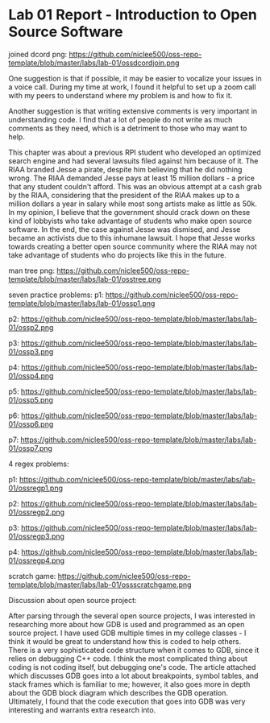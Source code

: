 # Lab 01 Report - Introduction to Open Source Software

joined dcord png:
https://github.com/niclee500/oss-repo-template/blob/master/labs/lab-01/ossdcordjoin.png

One suggestion is that if possible, it may be easier to vocalize your issues in a voice call. During my time at work, I found it helpful to set up a zoom call with my peers to understand where my problem is and how to fix it. 

Another suggestion is that writing extensive comments is very important in understanding code. I find that a lot of people do not write as much comments as they need, which is a detriment to those who may want to help.

This chapter was about a previous RPI student who developed an optimized search engine and had several lawsuits filed against him because of it. The RIAA branded Jesse a pirate, despite him believing that he did nothing wrong. The RIAA demanded Jesse pays at least 15 million dollars - a price that any student couldn't afford. This was an obvious attempt at a cash grab by the RIAA, considering that the president of the RIAA makes up to a million dollars a year in salary while most song artists make as little as 50k. In my opinion, I believe that the government should crack down on these kind of lobbyists who take advantage of students who make open source software. In the end, the case against Jesse was dismised, and Jesse became an activists due to this inhumane lawsuit. I hope that Jesse works towards creating a better open source community where the RIAA may not take advantage of students who do projects like this in the future. 

man tree png:
https://github.com/niclee500/oss-repo-template/blob/master/labs/lab-01/osstree.png

seven practice problems:
p1:
https://github.com/niclee500/oss-repo-template/blob/master/labs/lab-01/ossp1.png

p2:
https://github.com/niclee500/oss-repo-template/blob/master/labs/lab-01/ossp2.png

p3:
https://github.com/niclee500/oss-repo-template/blob/master/labs/lab-01/ossp3.png

p4:
https://github.com/niclee500/oss-repo-template/blob/master/labs/lab-01/ossp4.png

p5:
https://github.com/niclee500/oss-repo-template/blob/master/labs/lab-01/ossp5.png

p6:
https://github.com/niclee500/oss-repo-template/blob/master/labs/lab-01/ossp6.png

p7:
https://github.com/niclee500/oss-repo-template/blob/master/labs/lab-01/ossp7.png

4 regex problems:

p1:
https://github.com/niclee500/oss-repo-template/blob/master/labs/lab-01/ossregp1.png

p2:
https://github.com/niclee500/oss-repo-template/blob/master/labs/lab-01/ossregp2.png

p3:
https://github.com/niclee500/oss-repo-template/blob/master/labs/lab-01/ossregp3.png

p4:
https://github.com/niclee500/oss-repo-template/blob/master/labs/lab-01/ossregp4.png

scratch game:
https://github.com/niclee500/oss-repo-template/blob/master/labs/lab-01/ossscratchgame.png

Discussion about open source project:

After parsing through the several open source projects, I was interested in researching more about how GDB is used and programmed as an open source project. I have used GDB multiple times in my college classes - I think it would be great to understand how this is coded to help others. There is a very sophisticated code structure when it comes to GDB, since it relies on debugging C++ code. I think the most complicated thing about coding is not coding itself, but debugging one's code. The article attached which discusses GDB goes into a lot about breakpoints, symbol tables, and stack frames which is familiar to me; however, it also goes more in depth about the GDB block diagram which describes the GDB operation. Ultimately, I found that the code execution that goes into GDB was very interesting and warrants extra research into.
